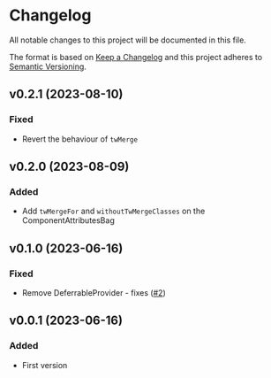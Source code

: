 # Changelog
All notable changes to this project will be documented in this file.

The format is based on [Keep a Changelog](http://keepachangelog.com/)
and this project adheres to [Semantic Versioning](http://semver.org/).

## v0.2.1 (2023-08-10)
### Fixed
- Revert the behaviour of `twMerge`

## v0.2.0 (2023-08-09)
### Added
- Add `twMergeFor` and `withoutTwMergeClasses` on the ComponentAttributesBag

## v0.1.0 (2023-06-16)
### Fixed
- Remove DeferrableProvider - fixes ([#2](https://github.com/gehrisandro/tailwind-merge-laravel/issues/2))

## v0.0.1 (2023-06-16)
### Added
- First version
